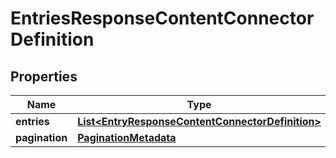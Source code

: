 # EntriesResponseContentConnectorDefinition

## Properties
Name | Type | Description | Notes
------------ | ------------- | ------------- | -------------
**entries** | [**List&lt;EntryResponseContentConnectorDefinition&gt;**](EntryResponseContentConnectorDefinition.md) |  |  [optional]
**pagination** | [**PaginationMetadata**](PaginationMetadata.md) |  |  [optional]
